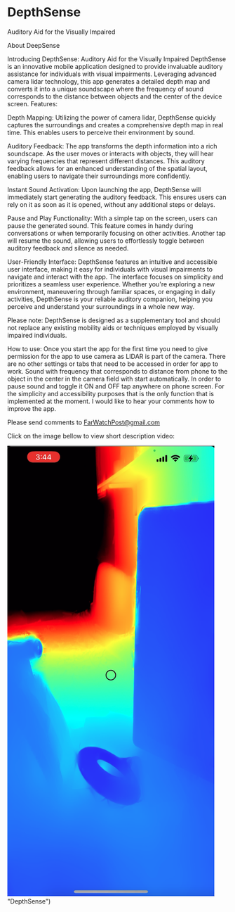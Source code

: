 # DepthSense
Auditory Aid for the Visually Impaired

About DeepSense

Introducing DepthSense: Auditory Aid for the Visually Impaired
DepthSense is an innovative mobile application designed to provide invaluable auditory assistance for individuals with visual impairments. Leveraging advanced camera lidar technology, this app generates a detailed depth map and converts it into a unique soundscape where the frequency of sound corresponds to the distance between objects and the center of the device screen.
Features:

Depth Mapping: Utilizing the power of camera lidar, DepthSense quickly captures the surroundings and creates a comprehensive depth map in real time. This enables users to perceive their environment by sound.

Auditory Feedback: The app transforms the depth information into a rich soundscape. As the user moves or interacts with objects, they will hear varying frequencies that represent different distances. This auditory feedback allows for an enhanced understanding of the spatial layout, enabling users to navigate their surroundings more confidently.

Instant Sound Activation: Upon launching the app, DepthSense will immediately start generating the auditory feedback. This ensures users can rely on it as soon as it is opened, without any additional steps or delays.

Pause and Play Functionality: With a simple tap on the screen, users can pause the generated sound. This feature comes in handy during conversations or when temporarily focusing on other activities. Another tap will resume the sound, allowing users to effortlessly toggle between auditory feedback and silence as needed.

User-Friendly Interface: DepthSense features an intuitive and accessible user interface, making it easy for individuals with visual impairments to navigate and interact with the app. The interface focuses on simplicity and prioritizes a seamless user experience.
Whether you're exploring a new environment, maneuvering through familiar spaces, or engaging in daily activities, DepthSense is your reliable auditory companion, helping you perceive and understand your surroundings in a whole new way.

Please note: DepthSense is designed as a supplementary tool and should not replace any existing mobility aids or techniques employed by visually impaired individuals.

How to use:
Once you start the app for the first time you need to give permission for the app to use camera as LIDAR is part of the camera. There are no other settings or tabs that need to be accessed in order for app to work. Sound with frequency that corresponds to distance from phone to the object in the center in the camera field with start automatically. In order to pause sound and toggle it ON and OFF tap anywhere on phone screen. For the simplicity and accessibility purposes that is the only function that is implemented at the moment.
I would like to hear your comments how to improve the app.

Please send comments to FarWatchPost@gmail.com

Click on the image bellow to view short description video:

[![DepthSense](https://github.com/Berranzan/DepthSense/blob/main/docs/assets/DepthSense%20screenshot.png?raw=true)](https://www.youtube.com/watch?v=hSlkyQm20xM) "DepthSense")
